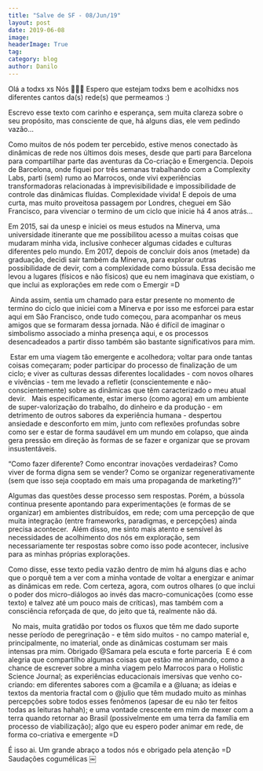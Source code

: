 ```yaml
---
title: "Salve de SF - 08/Jun/19"
layout: post
date: 2019-06-08
image:
headerImage: True
tag:
category: blog
author: Danilo
---
```


Olá a todxs xs Nós ✌🏼🙂
Espero que estejam todxs bem e acolhidxs nos diferentes cantos da(s) rede(s) que permeamos :)

Escrevo esse texto com carinho e esperança, sem muita clareza sobre o seu propósito, mas consciente de que, há alguns dias, ele vem pedindo vazão...

Como muitos de nós podem ter percebido, estive menos conectado às dinâmicas de rede nos últimos dois meses, desde que parti para Barcelona para compartilhar parte das aventuras da Co-criação e Emergencia. Depois de Barcelona, onde fiquei por três semanas trabalhando com a Complexity Labs, parti (sem) rumo ao Marrocos, onde vivi experiências transformadoras relacionadas à imprevisibilidade e impossibilidade de controle das dinâmicas fluídas. Complexidade vivida! E depois de uma curta, mas muito proveitosa passagem por Londres, cheguei em São Francisco, para vivenciar o termino de um ciclo que inicie há 4 anos atrás...

Em 2015, sai da unesp e iniciei os meus estudos na Minerva, uma universidade itinerante que me possibilitou acesso a muitas coisas que mudaram minha vida, inclusive conhecer algumas cidades e culturas diferentes pelo mundo. Em 2017, depois de concluir dois anos (metade) da graduação, decidi sair também da Minerva, para explorar outras possibilidade de devir, com a complexidade como bússula. Essa decisão me levou a lugares (físicos e não físicos) que eu nem imaginava que existiam, o que inclui as explorações em rede com o Emergir =D

 Ainda assim, sentia um chamado para estar presente no momento de termino do ciclo que iniciei com a Minerva e por isso me esforcei para estar aqui em São Francisco, onde tudo começou, para acompanhar os meus amigos que se formaram dessa jornada. Não é difícil de imaginar o simbolismo associado a minha presença aqui, e os processos desencadeados a partir disso também são bastante significativos para mim.

 Estar em uma viagem tão emergente e acolhedora; voltar para onde tantas coisas começaram; poder participar do processo de finalização de um ciclo; e viver as culturas dessas diferentes localidades - com novos olhares e vivências - tem me levado a refletir (conscientemente e não-conscientemente) sobre as dinâmicas que têm caracterizado o meu atual devir.   Mais especificamente, estar imerso (como agora) em um ambiente de super-valorização do trabalho, do dinheiro e da produção - em detrimento de outros sabores da experiência humana - despertou ansiedade e desconforto em mim, junto com reflexões profundas sobre como ser e estar de forma saudável em um mundo em colapso, que ainda gera pressão em direção às formas de se fazer e organizar que se provam insustentáveis.   

“Como fazer diferente? Como encontrar inovações verdadeiras? Como viver de forma digna sem se vender? Como se organizar regenerativamente (sem que isso seja cooptado em mais uma propaganda de marketing?)”   

Algumas das questões desse processo sem respostas. Porém, a bússola continua presente apontando para experimentações (e formas de se organizar) em ambientes distribuídos, em rede; com uma percepção de que muita integração (entre frameworks, paradigmas, e percepções) ainda precisa acontecer.  Além disso, me sinto mais atento e sensível às necessidades de acolhimento dos nós em exploração, sem necessariamente ter respostas sobre como isso pode acontecer, inclusive para as minhas próprias explorações.  

Como disse, esse texto pedia vazão dentro de mim há alguns dias e acho que o porquê tem a ver com a minha vontade de voltar a energizar e animar as dinâmicas em rede. Com certeza, agora, com outros olhares (o que inclui o poder dos micro-diálogos ao invés das macro-comunicações (como esse texto) e talvez até um pouco mais de críticas), mas também com a consciência reforçada de que, do jeito que tá, realmente não dá.

  No mais, muita gratidão por todos os fluxos que têm me dado suporte nesse período de peregrinação - e têm sido muitos - no campo material e, principalmente, no imaterial, onde as dinâmicas costumam ser mais intensas pra mim. Obrigado @Samara pela escuta e forte parceria  E é com alegria que compartilho algumas coisas que estão me animando, como a chance de escrever sobre a minha viagem pelo Marrocos para o Holistic Science Journal; as experiências educacionais imersivas que venho co-criando: em diferentes sabores com a @camila e a @luana; as ideias e textos da mentoria fractal com o @julio que têm mudado muito as minhas percepções sobre todos esses fenômenos (apesar de eu não ter feitos todas as leituras hahah); e uma vontade crescente em mim de mexer com a terra quando retornar ao Brasil (possivelmente em uma terra da família em processo de viabilização); algo que eu espero poder animar em rede, de forma co-criativa e emergente =D  

É isso ai. Um grande abraço a todos nós e obrigado pela atenção =D Saudações cogumélicas
￼
   
